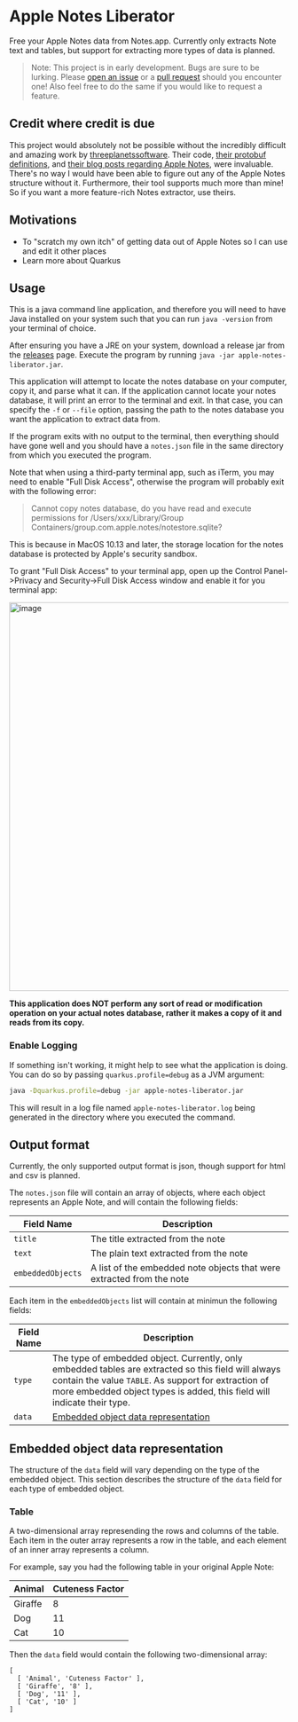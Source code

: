 # Apple Notes Liberator

Free your Apple Notes data from Notes.app. Currently only extracts Note text and tables, but support for extracting more types of data is planned.

> Note: This project is in early development. Bugs are sure to be lurking. Please [open an issue][0] or a [pull request][1] should you encounter one! Also feel free to do the same if you would like to request a feature.

## Credit where credit is due

This project would absolutely not be possible without the incredibly difficult and amazing work by [threeplanetssoftware][2]. Their code, [their protobuf definitions][3], and [their blog posts regarding Apple Notes][4], were invaluable. There's no way I would have been able to figure out any of the Apple Notes structure without it. Furthermore, their tool supports much more than mine! So if you want a more feature-rich Notes extractor, use theirs.

## Motivations

- To "scratch my own itch" of getting data out of Apple Notes so I can use and edit it other places
- Learn more about Quarkus

## Usage

This is a java command line application, and therefore you will need to have Java installed on your system such that you can run `java -version` from your terminal of choice.

After ensuring you have a JRE on your system, download a release jar from the [releases][5] page. Execute the program by running `java -jar apple-notes-liberator.jar`.

This application will attempt to locate the notes database on your computer, copy it, and parse what it can. If the application cannot locate your notes database, it will print an error to the terminal and exit. In that case, you can specify the `-f` or `--file` option, passing the path to the notes database you want the application to extract data from. 

If the program exits with no output to the terminal, then everything should have gone well and you should have a `notes.json` file in the same directory from which you executed the program.

Note that when using a third-party terminal app, such as iTerm, you may need to enable "Full Disk Access", otherwise the program will probably exit with the following error:

> Cannot copy notes database, do you have read and execute permissions for /Users/xxx/Library/Group Containers/group.com.apple.notes/notestore.sqlite?

This is because in MacOS 10.13 and later, the storage location for the notes database is protected by Apple's security sandbox.

To grant "Full Disk Access" to your terminal app, open up the Control Panel->Privacy and Security->Full Disk Access window and enable it for you terminal app:

<img width="701" alt="image" src="https://user-images.githubusercontent.com/3091714/228573691-60ce13cf-d5f1-46a1-a740-ef2f14786916.png">

**This application does NOT perform any sort of read or modification operation on your actual notes database, rather it makes a copy of it and reads from its copy.**

### Enable Logging

If something isn't working, it might help to see what the application is doing. You can do so by passing `quarkus.profile=debug` as a JVM argument:

```bash
java -Dquarkus.profile=debug -jar apple-notes-liberator.jar
```

This will result in a log file named `apple-notes-liberator.log` being generated in the directory where you executed the command.

## Output format

Currently, the only supported output format is json, though support for html and csv is planned.

The `notes.json` file will contain an array of objects, where each object represents an Apple Note, and will contain the following fields:

| Field Name | Description |
| --- | --- |
| `title` | The title extracted from the note |
| `text` | The plain text extracted from the note |
| `embeddedObjects` | A list of the embedded note objects that were extracted from the note |

Each item in the `embeddedObjects` list will contain at minimun the following fields:

| Field Name | Description |
| ---  | --- |
| `type`       | The type of embedded object. Currently, only embedded tables are extracted so this field will always contain the value `TABLE`. As support for extraction of more embedded object types is added, this field will indicate their type. |
| `data` | [Embedded object data representation][6] |

## Embedded object data representation

The structure of the `data` field will vary depending on the type of the embedded object. This section describes the structure of the `data` field for each type of embedded object.

### Table

A two-dimensional array represending the rows and columns of the table. Each item in the outer array represents a row in the table, and each element of an inner array represents a column.

For example, say you had the following table in your original Apple Note:

| Animal | Cuteness Factor |
| --- | --- |
| Giraffe | 8 |
| Dog | 11 |
| Cat | 10 |

Then the `data` field would contain the following two-dimensional array:

```
[
  [ 'Animal', 'Cuteness Factor' ],
  [ 'Giraffe', '8' ],
  [ 'Dog', '11' ],
  [ 'Cat', '10' ]
]
```

[0]: https://github.com/HamburgChimps/apple-notes-liberator/issues
[1]: https://github.com/HamburgChimps/apple-notes-liberator/pulls
[2]: https://github.com/threeplanetssoftware/apple_cloud_notes_parser
[3]: https://github.com/HamburgChimps/apple-notes-liberator/blob/main/src/main/proto/notestore.proto
[4]: https://www.ciofecaforensics.com/categories/#Apple%20Notes
[5]: https://github.com/hamburgchimps/apple-notes-liberator/releases
[6]: #embedded-object-data-representation
